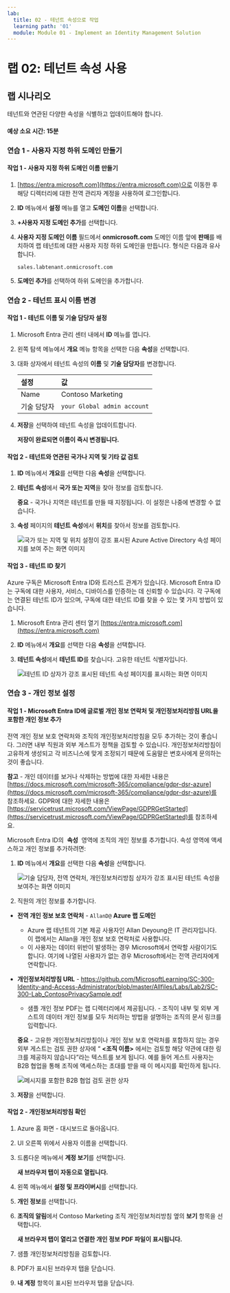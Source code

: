 ```yaml
---
lab:
  title: 02 - 테넌트 속성으로 작업
  learning path: '01'
  module: Module 01 - Implement an Identity Management Solution
---
```


# 랩 02: 테넌트 속성 사용

## 랩 시나리오

테넌트와 연관된 다양한 속성을 식별하고 업데이트해야 합니다.

#### 예상 소요 시간: 15분

### 연습 1 - 사용자 지정 하위 도메인 만들기 

#### 작업 1 - 사용자 지정 하위 도메인 이름 만들기

1. [https://entra.microsoft.com](https://entra.microsoft.com)으로 이동한 후 해당 디렉터리에 대한 전역 관리자 계정을 사용하여 로그인합니다.

1. **ID** 메뉴에서 **설정** 메뉴를 열고 **도메인 이름**을 선택합니다.

1. **+사용자 지정 도메인 추가**를 선택합니다.

1. **사용자 지정 도메인 이름** 필드에서 **onmicrosoft.com** 도메인 이름 앞에 **판매**를 배치하여 랩 테넌트에 대한 사용자 지정 하위 도메인을 만듭니다.  형식은 다음과 유사합니다.

    ```
    sales.labtenant.onmicrosoft.com
    ```

1. **도메인 추가**를 선택하여 하위 도메인을 추가합니다.


### 연습 2 - 테넌트 표시 이름 변경

#### 작업 1 - 테넌트 이름 및 기술 담당자 설정

1. Microsoft Entra 관리 센터 내에서 **ID** 메뉴를 엽니다.

1. 왼쪽 탐색 메뉴에서 **개요** 메뉴 항목을 선택한 다음 **속성**을 선택합니다.

1. 대화 상자에서 테넌트 속성의 **이름** 및 **기술 담당자**를 변경합니다.

    | **설정** | **값** |
    | :--- | :--- |
    | Name | Contoso Marketing |
    | 기술 담당자 | `your Global admin account` |

1. **저장**을 선택하여 테넌트 속성을 업데이트합니다.

   **저장이 완료되면 이름이 즉시 변경됩니다.**

#### 작업 2 - 테넌트와 연관된 국가나 지역 및 기타 값 검토

1. **ID** 메뉴에서 **개요**를 선택한 다음 **속성**을 선택합니다.

2. **테넌트 속성**에서 **국가 또는 지역**을 찾아 정보를 검토합니다.

    **중요** - 국가나 지역은 테넌트를 만들 때 지정됩니다. 이 설정은 나중에 변경할 수 없습니다.

3. **속성** 페이지의 **테넌트 속성**에서 **위치**를 찾아서 정보를 검토합니다.

    ![국가 또는 지역 및 위치 설정이 강조 표시된 Azure Active Directory 속성 페이지를 보여 주는 화면 이미지](./media/azure-active-directory-properties-country-location.png)

#### 작업 3 - 테넌트 ID 찾기

Azure 구독은 Microsoft Entra ID와 트러스트 관계가 있습니다. Microsoft Entra ID는 구독에 대한 사용자, 서비스, 디바이스를 인증하는 데 신뢰할 수 있습니다. 각 구독에는 연결된 테넌트 ID가 있으며, 구독에 대한 테넌트 ID를 찾을 수 있는 몇 가지 방법이 있습니다.

1. Microsoft Entra 관리 센터 열기 [https://entra.microsoft.com](https://entra.microsoft.com)

1. **ID** 메뉴에서 **개요**를 선택한 다음 **속성**을 선택합니다.

1. **테넌트 속성**에서 **테넌트 ID**를 찾습니다. 고유한 테넌트 식별자입니다.

    ![테넌트 ID 상자가 강조 표시된 테넌트 속성 페이지를 표시하는 화면 이미지](./media/portal-tenant-id.png)

### 연습 3 - 개인 정보 설정

#### 작업 1 - Microsoft Entra ID에 글로벌 개인 정보 연락처 및 개인정보처리방침 URL을 포함한 개인 정보 추가

전역 개인 정보 보호 연락처와 조직의 개인정보처리방침을 모두 추가하는 것이 좋습니다. 그러면 내부 직원과 외부 게스트가 정책을 검토할 수 있습니다. 개인정보처리방침이 고유하게 생성되고 각 비즈니스에 맞게 조정되기 때문에 도움말은 변호사에게 문의하는 것이 좋습니다.

   **참고** - 개인 데이터를 보거나 삭제하는 방법에 대한 자세한 내용은 [https://docs.microsoft.com/microsoft-365/compliance/gdpr-dsr-azure](https://docs.microsoft.com/microsoft-365/compliance/gdpr-dsr-azure)를 참조하세요. GDPR에 대한 자세한 내용은 [https://servicetrust.microsoft.com/ViewPage/GDPRGetStarted](https://servicetrust.microsoft.com/ViewPage/GDPRGetStarted)를 참조하세요.

Microsoft Entra ID의  **속성**  영역에 조직의 개인 정보를 추가합니다. 속성 영역에 액세스하고 개인 정보를 추가하려면:

1. **ID** 메뉴에서 **개요**를 선택한 다음 **속성**을 선택합니다.

    ![기술 담당자, 전역 연락처, 개인정보처리방침 상자가 강조 표시된 테넌트 속성을 보여주는 화면 이미지](./media/properties-area.png)

2. 직원의 개인 정보를 추가합니다.

- **전역 개인 정보 보호 연락처** - `AllanD@` **Azure 랩 도메인**
     - Azure 랩 테넌트의 기본 제공 사용자인 Allan Deyoung은 IT 관리자입니다. 이 랩에서는 Allan을 개인 정보 보호 연락처로 사용합니다.
     - 이 사용자는 데이터 위반이 발생하는 경우 Microsoft에서 연락할 사람이기도 합니다. 여기에 나열된 사용자가 없는 경우 Microsoft에서는 전역 관리자에게 연락합니다.

- **개인정보처리방침 URL** -  <https://github.com/MicrosoftLearning/SC-300-Identity-and-Access-Administrator/blob/master/Allfiles/Labs/Lab2/SC-300-Lab_ContosoPrivacySample.pdf>

     - 샘플 개인 정보 PDF는 랩 디렉터리에서 제공됩니다.
     \- 조직이 내부 및 외부 게스트의 데이터 개인 정보를 모두 처리하는 방법을 설명하는 조직의 문서 링크를 입력합니다.

    **중요** - 고유한 개인정보처리방침이나 개인 정보 보호 연락처를 포함하지 않는 경우 외부 게스트는 검토 권한 상자에 “ **<조직 이름\>** 에서는 검토할 해당 약관에 대한 링크를 제공하지 않습니다”라는 텍스트를 보게 됩니다. 예를 들어 게스트 사용자는 B2B 협업을 통해 조직에 액세스하는 초대를 받을 때 이 메시지를 확인하게 됩니다.

    ![메시지를 포함한 B2B 협업 검토 권한 상자](./media/active-directory-no-privacy-statement-or-contact.png)

3. **저장**을 선택합니다.

#### 작업 2 - 개인정보처리방침 확인

1. Azure 홈 화면 - 대시보드로 돌아옵니다.
2. UI 오른쪽 위에서 사용자 이름을 선택합니다.
3. 드롭다운 메뉴에서 **계정 보기**를 선택합니다.

     **새 브라우저 탭이 자동으로 열립니다.**

4. 왼쪽 메뉴에서 **설정 및 프라이버시**를 선택합니다.
5. **개인 정보**를 선택합니다.
6. **조직의 알림**에서 Contoso Marketing 조직 개인정보처리방침 옆의 **보기** 항목을 선택합니다.

     **새 브라우저 탭이 열리고 연결한 개인 정보 PDF 파일이 표시됩니다.**

7. 샘플 개인정보처리방침을 검토합니다.
8. PDF가 표시된 브라우저 탭을 닫습니다.
9. **내 계정** 항목이 표시된 브라우저 탭을 닫습니다.
